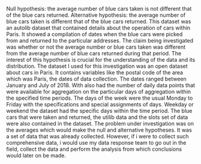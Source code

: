 Null hypothesis: the average number of blue cars taken is not different that of the blue cars returned. 
Alternative hypothesis: the average number of blue cars taken is different that of the blue cars returned. 
This dataset was an autolib dataset that contained details about the operation of cars within Paris. It showed a compilation of dates when the blue cars were picked from and returned to the particular addresses. The claim being investigated was whether or not the average number or blue cars taken was different from the average number of blue cars returned during that period.
The interest of this hypothesis is crucial for the understanding of the data and its distribution.
The dataset I used for this investigation was an open dataset about cars in Paris. It contains variables like the postal code of the area which was Paris, the dates of data collection. The dates ranged between January and July of 2018. With also had the number of daily data points that were available for aggregation on the particular days of aggregation within the specified time periods. The days of the week were the usual Monday to Friday with the specifications and special assignments of days. Weekday or weekend the dataset had the specific days within the time period. The blue cars that were taken and returned, the utilib data and the slots set of data were also contained in the dataset. The problem under investigation was on the averages which would make the null and alternative hypotheses. 
It was a set of data that was already collected. However, if i were to collect such comprehensive data, i would use my data response team to go out in the field, collect the data and perform the analysis from which conclusions would later on be made. 
